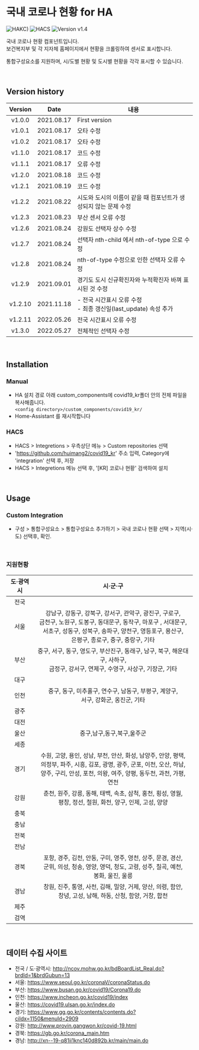 # 국내 코로나 현황 for HA

![HAKC)][hakc-shield]
![HACS][hacs-shield]
![Version v1.4][version-shield]

국내 코로나 현황 컴포넌트입니다. <br>
보건복지부 및 각 지자체 홈페이지에서 현황을 크롤링하여 센서로 표시합니다. <br>

통합구성요소를 지원하며, 시/도별 현황 및 도시별 현황을 각각 표시할 수 있습니다. <br>

<br>

## Version history
| Version | Date        | 내용              |
| :-----: | :---------: | ----------------------- |
| v1.0.0  | 2021.08.17  | First version  |
| v1.0.1  | 2021.08.17  | 오타 수정 |
| v1.0.2  | 2021.08.17  | 오타 수정 |
| v1.1.0  | 2021.08.17  | 코드 수정 |
| v1.1.1  | 2021.08.17  | 오류 수정 |
| v1.2.0  | 2021.08.18  | 코드 수정 |
| v1.2.1  | 2021.08.19  | 코드 수정 |
| v1.2.2  | 2021.08.22  | 시도와 도시의 이름이 같을 때 컴포넌트가 생성되지 않는 문제 수정 |
| v1.2.3  | 2021.08.23  | 부산 센서 오류 수정 |
| v1.2.6  | 2021.08.24  | 강원도 선택자 상수 수정 |
| v1.2.7  | 2021.08.24  | 선택자 nth-child 에서 nth-of-type 으로 수정 |
| v1.2.8  | 2021.08.24  | nth-of-type 수정으로 인한 선택자 오류 수정 |
| v1.2.9  | 2021.09.01  | 경기도 도시 신규확진자와 누적확진자 바껴 표시된 것 수정 |
| v1.2.10  | 2021.11.18  | - 전국 시간표시 오류 수정<br>- 최종 갱신일(last_update) 속성 추가 |
| v1.2.11 | 2022.05.26  | 전국 시간표시 오류 수정 |
| v1.3.0  | 2022.05.27  | 전체적인 선택자 수정 |

<br>

## Installation
### Manual
- HA 설치 경로 아래 custom_components에 covid19_kr폴더 안의 전체 파일을 복사해줍니다.<br>
  `<config directory>/custom_components/covid19_kr/`<br>
- Home-Assistant 를 재시작합니다<br>
### HACS
- HACS > Integretions > 우측상단 메뉴 > Custom repositories 선택
- 'https://github.com/huimang2/covid19_kr' 주소 입력, Category에 'integration' 선택 후, 저장
- HACS > Integretions 메뉴 선택 후, '[KR] 코로나 현황' 검색하여 설치

<br>

## Usage
### Custom Integration
- 구성 > 통합구성요소 > 통합구성요소 추가하기 > 국내 코로나 현황 선택 > 지역(시·도) 선택후, 확인.

<br>


### 지원현황
| 도·광역시 | 시·군·구 |
| :-----: | :-----: |
| 전국 ||
| 서울 | 강남구, 강동구, 강북구, 강서구, 관악구, 광진구, 구로구, <br> 금천구, 노원구, 도봉구, 동대문구, 동작구, 마포구 , 서대문구, <br> 서초구, 성동구, 성북구, 송파구, 양천구, 영등포구, 용산구, <br> 은평구, 종로구, 중구, 중랑구, 기타 |
| 부산 | 중구, 서구, 동구, 영도구, 부산진구, 동래구, 남구, 북구, 해운대구, 사하구, <br> 금정구, 강서구, 연제구, 수영구, 사상구, 기장군, 기타 |
| 대구 | |
| 인천 | 중구, 동구, 미추홀구, 연수구, 남동구, 부평구, 계양구, <br> 서구, 강화군, 옹진군, 기타 |
| 광주 | |
| 대전 | |
| 울산 | 중구,남구,동구,북구,울주군 |
| 세종 | |
| 경기 | 수원, 고양, 용인, 성남, 부천, 안산, 화성, 남양주, 안양, 평택, <br> 의정부, 파주, 시흥, 김포, 광명, 광주, 군포, 이천, 오산, 하남, <br> 양주, 구리, 안성, 포천, 의왕, 여주, 양평, 동두천, 과천, 가평, <br> 연천 |
| 강원 | 춘천, 원주, 강릉, 동해, 태백, 속초, 삼척, 홍천, 횡성, 영월, <br> 평창, 정선, 철원, 화천, 양구, 인제, 고성, 양양 |
| 충북 | |
| 충남 | |
| 전북 | |
| 전남 | |
| 경북 | 포항, 경주, 김천, 안동, 구미, 영주, 영천, 상주, 문경, 경산, <br> 군위, 의성, 청송, 영양, 영덕, 청도, 고령, 성주, 칠곡, 예천, <br> 봉화, 울진, 울릉 |
| 경남 | 창원, 진주, 통영, 사천, 김해, 밀양, 거제, 양산, 의령, 함안, <br> 창녕, 고성, 남해, 하동, 산청, 함양, 거창, 합천 |
| 제주 | |
| 검역 | |

<br>

## 데이터 수집 사이트
- 전국 / 도·광역시: http://ncov.mohw.go.kr/bdBoardList_Real.do?brdId=1&brdGubun=13
- 서울: https://www.seoul.go.kr/coronaV/coronaStatus.do
- 부산: https://www.busan.go.kr/covid19/Corona19.do
- 인천: https://www.incheon.go.kr/covid19/index
- 울산: https://covid19.ulsan.go.kr/index.do
- 경기: https://www.gg.go.kr/contents/contents.do?ciIdx=1150&menuId=2909
- 강원: http://www.provin.gangwon.kr/covid-19.html
- 경북: https://gb.go.kr/corona_main.htm
- 경남: http://xn--19-q81ii1knc140d892b.kr/main/main.do

[version-shield]: https://img.shields.io/badge/version-v1.3.0-orange.svg
[hakc-shield]: https://img.shields.io/badge/HAKC-Enjoy-blue.svg
[hacs-shield]: https://img.shields.io/badge/HACS-Custom-red.svg
